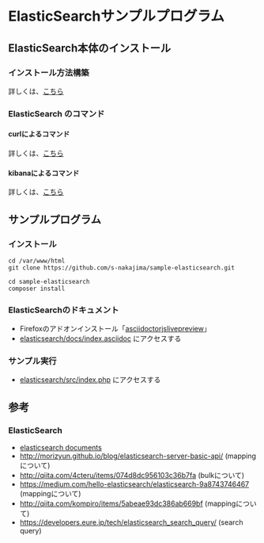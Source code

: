 ElasticSearchサンプルプログラム
=======

## ElasticSearch本体のインストール

### インストール方法構築

詳しくは、[こちら](https://github.com/s-nakajima/sample-elasticsearch/blob/master/docs/environment.md)


### ElasticSearch のコマンド
#### curlによるコマンド

詳しくは、[こちら](https://github.com/s-nakajima/sample-elasticsearch/blob/master/docs/curl-cmd.md)



#### kibanaによるコマンド

詳しくは、[こちら](https://github.com/s-nakajima/sample-elasticsearch/blob/master/docs/kibana-cmd.md)



## サンプルプログラム

### インストール
~~~~
cd /var/www/html
git clone https://github.com/s-nakajima/sample-elasticsearch.git

cd sample-elasticsearch
composer install
~~~~

### ElasticSearchのドキュメント

 * Firefoxのアドオンインストール「[asciidoctorjslivepreview](https://github.com/asciidoctor/asciidoctor-firefox-addon)」
 * [elasticsearch/docs/index.asciidoc](http://html.local:9096/sample-elasticsearch/vendors/elasticsearch/elasticsearch/docs/index.asciidoc) にアクセスする

### サンプル実行
 * [elasticsearch/src/index.php](http://html.local:9096/sample-elasticsearch/src/index.php) にアクセスする


## 参考

### ElasticSearch
 * [elasticsearch documents](https://www.elastic.co/guide/en/elasticsearch/client/php-api/current/index.html)
 * http://morizyun.github.io/blog/elasticsearch-server-basic-api/ (mappingについて)
 * http://qiita.com/4cteru/items/074d8dc956103c36b7fa (bulkについて)
 * https://medium.com/hello-elasticsearch/elasticsearch-9a8743746467 (mappingについて)
 * http://qiita.com/kompiro/items/5abeae93dc386ab669bf (mappingについて)
 * https://developers.eure.jp/tech/elasticsearch_search_query/ (search query)
